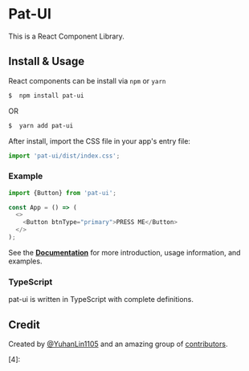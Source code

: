 # Pat-UI

This is a React Component Library.

## Install & Usage

React components can be install via `npm` or `yarn`

```bash
$  npm install pat-ui
```

OR

```bash
$  yarn add pat-ui
```

After install, import the CSS file in your app's entry file:

```js
import 'pat-ui/dist/index.css';
```

### Example

```js
import {Button} from 'pat-ui';

const App = () => (
  <>
    <Button btnType="primary">PRESS ME</Button>
  </>
);
```

See the [**Documentation**][2] for more introduction, usage information, and examples.

### TypeScript

pat-ui is written in TypeScript with complete definitions.

## Credit

Created by [@YuhanLin1105][1] and an amazing group of [contributors][3].

[1]: https://github.com/YuhanLin1105
[2]: https://yuhanlin1105.github.io/pat-ui
[3]: https://github.com/YuhanLin1105/pat-ui/graphs/contributors
[4]: 